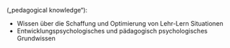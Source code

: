 („pedagogical knowledge“): 
- Wissen über die Schaffung und Optimierung von Lehr-Lern Situationen 
- Entwicklungspsychologisches und pädagogisch psychologisches Grundwissen